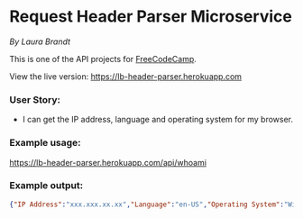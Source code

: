# Request Header Parser Microservice
_By Laura Brandt_

This is one of the API projects for [FreeCodeCamp](https://www.freecodecamp.com/challenges/https://www.freecodecamp.com/challenges/request-header-parser-microservice).

View the live version: <https://lb-header-parser.herokuapp.com>

### User Story:
* I can get the IP address, language and operating system for my browser.
### Example usage:
<https://lb-header-parser.herokuapp.com/api/whoami>

### Example output:
```json
{"IP Address":"xxx.xxx.xx.xx","Language":"en-US","Operating System":"Windows NT 10.0; Win64; x64"}
```
